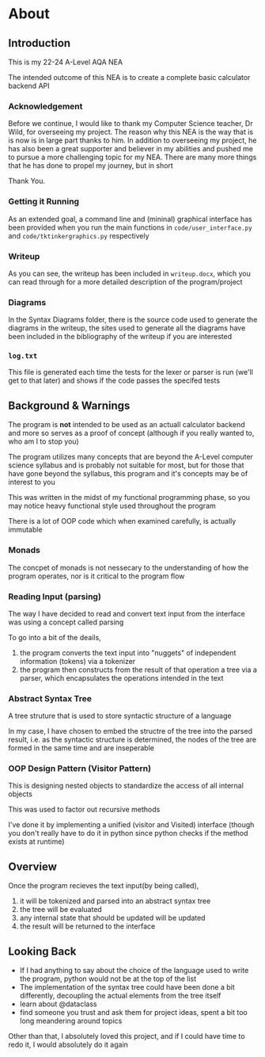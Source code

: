 # About
## Introduction
This is my 22-24 A-Level AQA NEA

The intended outcome of this NEA is to create a complete basic calculator backend API

### Acknowledgement
Before we continue, I would like to thank my Computer Science teacher, Dr Wild, for overseeing my project.
The reason why this NEA is the way that is is now is in large part thanks to him.
In addition to overseeing my project, he has also been a great supporter and believer in my abilities and pushed me to pursue a more challenging topic for my NEA.
There are many more things that he has done to propel my journey, but in short

Thank You.

### Getting it Running
As an extended goal, a command line and (mininal) graphical interface has been provided when you run the main functions in `code/user_interface.py` and `code/tktinkergraphics.py` respectively

### Writeup
As you can see, the writeup has been included in `writeup.docx`, which you can read through for a more detailed description of the program/project

### Diagrams
In the Syntax Diagrams folder, there is the source code used to generate the diagrams in the writeup,
the sites used to generate all the diagrams have been included in the bibliography of the writeup if you are interested

### `log.txt`
This file is generated each time the tests for the lexer or parser is run (we'll get to that later) and shows if the code passes the specifed tests

## Background & Warnings
The program is **not** intended to be used as an actuall calculator backend and more so serves as a proof of concept (although if you really wanted to, who am I to stop you)

The program utilizes many concepts that are beyond the A-Level computer science syllabus and is probably not suitable for most,
but for those that have gone beyond the syllabus, this program and it's concepts may be of interest to you

This was written in the midst of my functional programming phase, so you may notice heavy functional style used throughout the program

There is a lot of OOP code which when examined carefully, is actually immutable

### Monads
The concpet of monads is not nessecary to the understanding of how the program operates, nor is it critical to the program flow

### Reading Input (parsing)
The way I have decided to read and convert text input from the interface was using a concept called parsing

To go into a bit of the deails, 
1. the program converts the text input into "nuggets" of independent information (tokens) via a tokenizer
2. the program then constructs from the result of that operation a tree via a parser, which encapsulates the operations intended in the text 

### Abstract Syntax Tree
A tree struture that is used to store syntactic structure of a language

In my case, I have chosen to embed the structre of the tree into the parsed result, i.e. as the syntactic structure is determined, the nodes of the tree are formed in the same time and are inseperable

### OOP Design Pattern (Visitor Pattern)
This is designing nested objects to standardize the access of all internal objects

This was used to factor out recursive methods 

I've done it by implementing a unified (visitor and Visited) interface (though you don't really have to do it in python since python checks if the method exists at runtime)

## Overview
Once the program recieves the text input(by being called),
1. it will be tokenized and parsed into an abstract syntax tree
2. the tree will be evaluated
3. any internal state that should be updated will be updated
4. the result will be returned to the interface

## Looking Back
- If I had anything to say about the choice of the language used to write the program, python would not be at the top of the list
- The implementation of the syntax tree could have been done a bit differently, decoupling the actual elements from the tree itself
- learn about @dataclass
- find someone you trust and ask them for project ideas, spent a bit too long meandering around topics

Other than that, I absolutely loved this project, and if I could have time to redo it, I would absolutely do it again 

